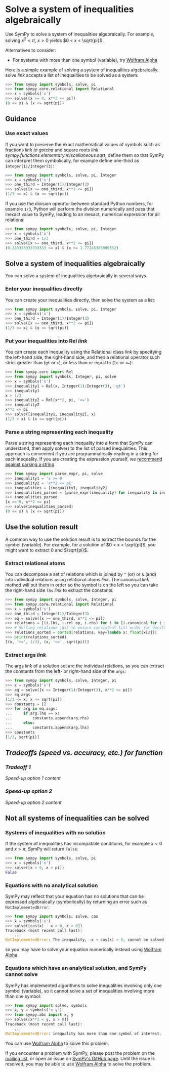 # Solve a system of inequalities algebraically

Use SymPy to solve a system of inequalities algebraically. For example, solving
$x^2 < \pi$, $x > 0$ yields $0 < x < \sqrt{pi}$.

Alternatives to consider:
- For systems with more than one symbol (variable), try [Wolfram
Alpha](https://www.wolframalpha.com/)

Here is a simple example of solving a system of inequalities algebraically.
solve *link* accepts a list of inequalities to be solved as a system:

```py
>>> from sympy import symbols, solve, pi
>>> from sympy.core.relational import Relational
>>> x = symbols('x')
>>> solve([x >= 0, x**2 <= pi])
(0 <= x) & (x <= sqrt(pi))
```

## Guidance

### Use exact values

If you want to preserve the exact mathematical values of symbols such as
fractions *link to gotcha* and square roots *link
sympy.functions.elementary.miscellaneous.sqrt*, define them so that SymPy can
interpret them symbolically, for example define one-third as
`Integer(1)/Integer(3)`:

```py
>>> from sympy import symbols, solve, pi, Integer
>>> x = symbols('x')
>>> one_third = Integer(1)/Integer(3)
>>> solve([x >= one_third, x**2 <= pi])
(1/3 <= x) & (x <= sqrt(pi))
```

If you use the division operator between standard Python numbers, for example
`1/3`, Python will perform the division numerically and pass that inexact value to SymPy,
leading to an inexact, numerical expression for all relations:

```py
>>> from sympy import symbols, solve, pi, Integer
>>> x = symbols('x')
>>> one_third = 1/3
>>> solve([x >= one_third, x**2 <= pi])
(0.333333333333333 <= x) & (x <= 1.77245385090552)
```

## Solve a system of inequalities algebraically

You can solve a system of inequalities algebraically in several ways.

### Enter your inequalities directly

You can create your inequalities directly, then solve the system as a list:

```py
>>> from sympy import symbols, solve, pi, Integer
>>> x = symbols('x')
>>> one_third = Integer(1)/Integer(3)
>>> solve([x >= one_third, x**2 <= pi])
(1/3 <= x) & (x <= sqrt(pi))
```

### Put your inequalities into Rel *link*

You can create each inequality using the Relational class *link* by specifying
the left-hand side, the right-hand side, and then a relational operator such
strict greater than (`gt` or `>`), or less than or equal to (`le` or `<=`):

```py
>>> from sympy.core import Rel
>>> from sympy import symbols, Integer, pi, solve
>>> x = symbols('x')
>>> inequality1 = Rel(x, Integer(1)/Integer(3), 'gt')
>>> inequality1
x > 1/3
>>> inequality2 = Rel(x**2, pi, '<=')
>>> inequality2
x**2 <= pi
>>> solve([inequality1, inequality2], x)
(1/3 < x) & (x <= sqrt(pi))
```

### Parse a string representing each inequality

Parse a string representing each inequality into a form that SymPy can
understand, then apply solve() to the list of parsed inequalities. This approach
is convenient if you are programmatically reading in a string for each
inequality. If you are creating the expression yourself, we [recommend against
parsing a
string](https://github.com/sympy/sympy/wiki/Idioms-and-Antipatterns#strings-as-input).

```py
>>> from sympy import parse_expr, pi, solve
>>> inequality1 = 'x >= 0'
>>> inequality2 = 'x**2 <= pi'
>>> inequalities = [inequality1, inequality2]
>>> inequalities_parsed = [parse_expr(inequality) for inequality in inequalities]
>>> inequalities_parsed
[x >= 0, x**2 <= pi]
>>> solve(inequalities_parsed)
(0 <= x) & (x <= sqrt(pi))
```

## Use the solution result

A common way to use the solution result is to extract the bounds for the symbol
(variable). For example, for a solution of $0 < x < \sqrt{pi}$, you might want
to extract $0$ and $\sqrt{pi}$.

### Extract relational atoms

You can decompose a set of relations which is joined by `^` (or) or `&` (and)
into individual relations using relational atoms *link*. The canonical *link*
method will put them in order so the symbol is on the left so you can take the
right-hand side `lhs` *link* to extract the constants:

```py
>>> from sympy import symbols, solve, Integer, pi
>>> from sympy.core.relational import Relational
>>> x = symbols('x')
>>> one_third = Integer(1)/Integer(3)
>>> eq = solve([x >= one_third, x**2 <= pi])
>>> relations = [(i.lhs, i.rel_op, i.rhs) for i in [i.canonical for i in eq.atoms(Relational)]]
>>> # Sorting relations just to ensure consistent list order for docstring testing
>>> relations_sorted = sorted(relations, key=lambda x: float(x[2]))
>>> print(relations_sorted)
[(x, '>=', 1/3), (x, '<=', sqrt(pi))]
```

### Extract args *link*

The args *link* of a solution set are the individual relations, so you can
extract the constants from the left- or right-hand side of the `args`:

```py
>>> from sympy import symbols, solve, Integer, pi
>>> x = symbols('x')
>>> eq = solve([x >= Integer(1)/Integer(3), x**2 <= pi])
>>> eq.args
(1/3 <= x, x <= sqrt(pi))
>>> constants = []
>>> for arg in eq.args:
...     if arg.lhs == x:
...         constants.append(arg.rhs)
...     else:
...         constants.append(arg.lhs)
>>> constants
[1/3, sqrt(pi)]
```

## *Tradeoffs (speed vs. accuracy, etc.) for function*

### *Tradeoff 1*

*Speed-up option 1 content*

### *Speed-up option 2*

*Speed-up option 2 content*

## Not all systems of inequalities can be solved

### Systems of inequalities with no solution

If the system of inequalities has incompatible conditions, for example $x < 0$
and $x > \pi$, SymPy will return `False`:

```py
>>> from sympy import symbols, solve, pi
>>> x = symbols('x')
>>> solve([x < 0, x > pi])
False
```

### Equations with no analytical solution

SymPy may reflect that your equation has no solutions that can be expressed
algebraically (symbolically) by returning an error such as
`NotImplementedError`:

```py
>>> from sympy import symbols, solve, cos
>>> x = symbols('x')
>>> solve([cos(x) - x > 0, x > 0])
Traceback (most recent call last):
    ...
NotImplementedError: The inequality, -x + cos(x) > 0, cannot be solved using solve_univariate_inequality.
```

so you may have to solve your equation numerically instead using [Wolfram
Alpha](https://www.wolframalpha.com/input?i2d=true&i=solve%5C%2840%29cos%5C%2840%29x%5C%2841%29+-+x+%3E+0+and+++x%3E0%5C%2844%29x%5C%2841%29).

### Equations which have an analytical solution, and SymPy cannot solve

SymPy has implemented algorithms to solve inequalities involving only one symbol
(variable), so it cannot solve a set of inequalities involving more than one
symbol:

```py
>>> from sympy import solve, symbols
>>> x, y = symbols('x y')
>>> from sympy.abc import x, y
>>> solve([x**2 < y, x > 0])
Traceback (most recent call last):
    ...
NotImplementedError: inequality has more than one symbol of interest.
```

You can use [Wolfram
Alpha](https://www.wolframalpha.com/input?i2d=true&i=solve%5C%2840%29Power%5Bx%2C2%5D+%3C+y+and+++x%3E0%5C%2844%29x%5C%2841%29)
to solve this problem.

If you encounter a problem with SymPy, please post the problem on the [mailing
list](https://groups.google.com/g/sympy), or open an issue on [SymPy's GitHub
page](https://github.com/sympy/sympy/issues). Until the issue is resolved, you
may be able to use [Wolfram
Alpha](https://www.wolframalpha.com/input?i2d=true&i=solve%5C%2840%29Power%5Bx%2C2%5D+%3C+y+and+++x%3E0%5C%2844%29x%5C%2841%29)
to solve the problem.
